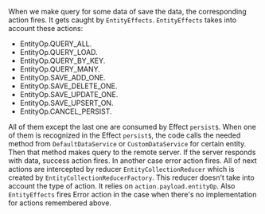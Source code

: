 When we make query for some data of save the data, the corresponding action fires. It gets caught by `EntityEffects`. `EntityEffects` takes into account these actions:
  * EntityOp.QUERY_ALL.
  * EntityOp.QUERY_LOAD.
  * EntityOp.QUERY_BY_KEY.
  * EntityOp.QUERY_MANY.
  * EntityOp.SAVE_ADD_ONE.
  * EntityOp.SAVE_DELETE_ONE.
  * EntityOp.SAVE_UPDATE_ONE.
  * EntityOp.SAVE_UPSERT_ON.
  * EntityOp.CANCEL_PERSIST.

All of them except the last one are consumed by Effect `persist$`. When one of them is recognized in the Effect `persist$`, the code calls the needed method from `DefaultDataService` or `CustomDataService` for certain entity.
Then that method makes query to the remote server. If the server responds with data, success action fires. In another case error action fires. All of next actions are intercepted by reducer `EntityCollectionReducer` which is created by `EntityCollectionReducerFactory`. This reducer doesn't take into account the type of action. It relies on  `action.payload.entityOp`.
Also `EntityEffects` fires Error action in the case when there's no implementation for actions remembered above. 